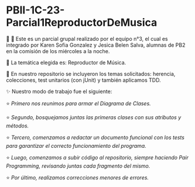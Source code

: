 # PBII-1C-23-Parcial1ReproductorDeMusica

:raising_hand: :raising_hand: Este es un parcial grupal realizado por el equipo n°3, el cual es integrado por Karen Sofia Gonzalez y Jesica Belen Salva, alumnas de PB2 en la comisión de los miércoles a la noche.

:dizzy: La temática elegida es: Reproductor de Música. 

:sparkling_heart: En nuestro repositorio se incluyeron los temas solicitados: herencia, colecciones, test unitarios (con jUnit) y también aplicamos TDD.


:sparkles: Nuestro modo de trabajo fue el siguiente: 


:star: _Primero nos reunimos para armar el Diagrama de Clases._ 

:star: _Segundo, bosquejamos juntas las primeras clases con sus atributos y métodos._

:star: _Tercero, comenzamos a redactar un documento funcional con los tests para garantizar el correcto funcionamiento del programa._

:star: _Luego, comenzamos a subir código al repositorio, siempre haciendo Pair Programming, revisando juntas cada fragmento del mismo._

:star: _Por último, realizamos correcciones menores de errores._
